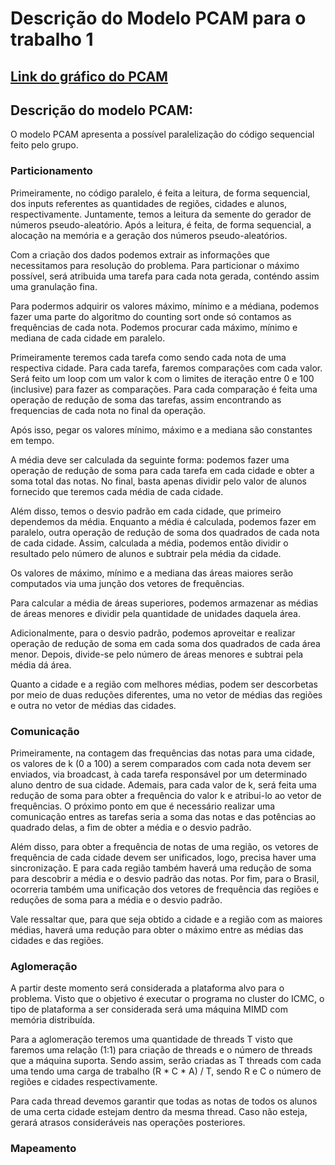 # Descrição do Modelo PCAM para o trabalho 1

## [Link do gráfico do PCAM](https://docs.google.com/drawings/d/1CTyMyujnLBi05YhzYRaRM5ZwzRn30DW8Jpl-RURD1IM/edit?usp=sharing)

## Descrição do modelo PCAM:

O modelo PCAM apresenta a possível paralelização do código sequencial feito pelo grupo. 

### Particionamento

Primeiramente, no código paralelo, é feita a leitura, de forma sequencial, dos inputs referentes as quantidades de regiões, cidades e alunos, respectivamente. Juntamente, temos a leitura da semente do gerador de números pseudo-aleatório. Após a leitura, é feita, de forma sequencial, a alocação na memória e a geração dos números pseudo-aleatórios.

Com a criação dos dados podemos extrair as informações que necessitamos para resolução do problema. Para particionar o máximo possível, será atribuida uma tarefa para cada nota gerada, conténdo assim uma granulação fina. 

Para podermos adquirir os valores máximo, mínimo e a médiana, podemos fazer uma parte do algoritmo do counting sort onde só contamos as frequências de cada nota. Podemos procurar cada máximo, mínimo e mediana de cada cidade em paralelo. 

Primeiramente teremos cada tarefa como sendo cada nota de uma respectiva cidade. Para cada tarefa, faremos comparações com cada valor. Será feito um loop com um valor k com o limites de iteração entre 0 e 100 (inclusive) para fazer as comparações. Para cada comparação é feita uma operação de redução de soma das tarefas, assim encontrando as frequencias de cada nota no final da operação.

Após isso, pegar os valores mínimo, máximo e a mediana são constantes em tempo. 

A média deve ser calculada da seguinte forma: podemos fazer uma operação de redução de soma para cada tarefa em cada cidade e obter a soma total das notas. No final, basta apenas dividir pelo valor de alunos fornecido que teremos cada média de cada cidade. 

Além disso, temos o desvio padrão em cada cidade, que primeiro dependemos da média. Enquanto a média é calculada, podemos fazer em paralelo, outra operação de redução de soma dos quadrados de cada nota de cada cidade. Assim, calculada a média, podemos então dividir o resultado pelo número de alunos e subtrair pela média da cidade.

Os valores de máximo, mínimo e a mediana das áreas maiores serão computados via uma junção dos vetores de frequências.

Para calcular a média de áreas superiores, podemos armazenar as médias de áreas menores e dividir pela quantidade de unidades daquela área. 

Adicionalmente, para o desvio padrão, podemos aproveitar e realizar operação de redução de soma em cada soma dos quadrados de cada área menor. Depois, divide-se pelo número de áreas menores e subtrai pela média dá área.

Quanto a cidade e a região com melhores médias, podem ser descorbetas por meio de duas reduções diferentes, uma no vetor de médias das regiões e outra no vetor de médias das cidades.

### Comunicação

Primeiramente, na contagem das frequências das notas para uma cidade, os valores de k (0 a 100) a serem comparados com cada nota devem ser enviados, via broadcast, à cada tarefa responsável por um determinado aluno dentro de sua cidade. Ademais, para cada valor de k, será feita uma redução de soma para obter a frequência do valor k e atribui-lo ao vetor de frequências. O próximo ponto em que é necessário realizar uma comunicação entres as tarefas seria a soma das notas e das potências ao quadrado delas, a fim de obter a média e o desvio padrão.

Além disso, para obter a frequência de notas de uma região, os vetores de frequência de cada cidade devem ser unificados, logo, precisa haver uma sincronização. E para cada região também haverá uma redução de soma para descobrir a média e o desvio padrão das notas. Por fim, para o Brasil, ocorreria também uma unificação dos vetores de frequência das regiões e reduções de soma para a média  e o desvio padrão.

Vale ressaltar que, para que seja obtido a cidade e a região com as maiores médias, haverá uma redução para obter o máximo entre as médias das cidades e das regiões.

### Aglomeração

A partir deste momento será considerada a plataforma alvo para o problema. Visto que o objetivo é executar o programa no cluster do ICMC, o tipo de plataforma a ser considerada será uma máquina MIMD com memória distribuída.

Para a aglomeração teremos uma quantidade de threads T visto que faremos uma relação (1:1) para criação de threads e o número de threads que a máquina suporta. Sendo assim, serão criadas as T threads com cada uma tendo uma carga de trabalho (R * C * A) / T, sendo R e C o número de regiões e cidades respectivamente.

Para cada thread devemos garantir que todas as notas de todos os alunos de uma certa cidade estejam dentro da mesma thread. Caso não esteja, gerará atrasos consideráveis nas operações posteriores.

### Mapeamento
